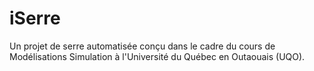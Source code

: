 # iSerre

Un projet de serre automatisée conçu dans le cadre du cours de Modélisations Simulation à l'Université du Québec en Outaouais (UQO).
